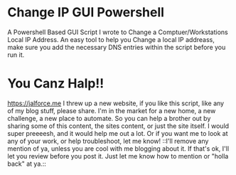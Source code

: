 # Change IP GUI Powershell
A Powershell Based GUI Script I wrote to Change a Comptuer/Workstations Local IP Address.
An easy tool to help you Change a local IP addreass, make sure you add the necessary DNS entries within the script before you run it. 
# You Canz Halp!!
https://jalforce.me
I threw up a new website, if you like this script, like any of my blog stuff, please share. 
I'm in the market for a new home, a new challenge, a new place to automate.
So you can help a brother out by sharing some of this content, the sites content, or just the site itself. 
I would super preeeesh, and it would help me out a lot. 
Or if you want me to look at any of your work, or help troubleshoot, let me know! ::I'll remove any mention of ya, unless you are cool with me blogging about it. If that's ok, I'll let you review before you post it. Just let me know how to mention or "holla back" at ya.::
